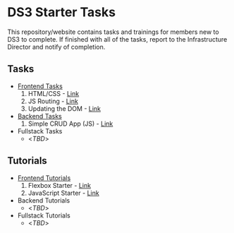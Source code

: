 # DS3 Starter Tasks
This repository/website contains tasks and trainings for members new to DS3 to complete. If finished with all of the tasks, report to the Infrastructure Director and notify of completion. 

## Tasks
- [Frontend Tasks](./frontend)
	1. HTML/CSS - [Link](./frontend/1)
	2. JS Routing - [Link](./frontend/2)
	3. Updating the DOM - [Link](./frontend/3)
- [Backend Tasks](./backend)
	1. Simple CRUD App (JS) - [Link](./backend/1)
- Fullstack Tasks
	- <*TBD*>

## Tutorials
- [Frontend Tutorials](./frontend/tutorials)
	1. Flexbox Starter - [Link](./frontend/tutorials/1)
	2. JavaScript Starter - [Link](./frontend/tutorials/2)
- Backend Tutorials
	- <*TBD*>
- Fullstack Tutorials
	- <*TBD*>